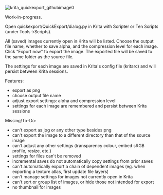 ![krita_quickexport_githubimage0](https://github.com/user-attachments/assets/d1c9205f-518a-423a-90d4-5683f8cee8ca)

Work-in-progress.

Open quickexport/QuickExport/dialog.py in Krita with Scripter or Ten Scripts (under Tools->Scripts).

All (saved) images currently open in Krita will be listed.
Choose the output file name, whether to save alpha, and the compression level for each image.
Click "Export now" to export the image. The exported file will be saved to the same folder as the source file.

The settings for each image are saved in Krita's config file (kritarc) and will persist between Krita sessions.

Features:
- export as png
- choose output file name
- adjust export settings: alpha and compression level
- settings for each image are remembered and persist between Krita sessions

Missing/To-Do:
- can't export as jpg or any other type besides png
- can't export the image to a different directory than that of the source image
- can't adjust any other settings (transparency colour, embed sRGB profile, resize, etc.)
- settings for files can't be removed
- incremental saves do not automatically copy settings from prior saves
- can't automatically export a chain of dependent images (eg. when exporting a texture atlas, first update file layers)
- can't manage settings for images not currently open in Krita
- can't sort or group list of images, or hide those not intended for export
- no thumbnail for images
